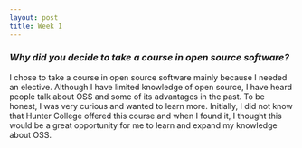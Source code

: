 ```yaml
---
layout: post
title: Week 1
---
```

### **_Why did you decide to take a course in open source software?_**    
I chose to take a course in open source software mainly because I needed an elective. Although I have limited knowledge of open source, I have heard people talk about OSS and some of its advantages in the past. To be honest, I was very curious and wanted to learn more. Initially, I did not know that Hunter College offered this course and when I found it, I thought this would be a great opportunity for me to learn and expand my knowledge about OSS.
